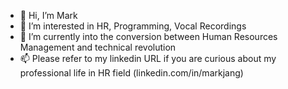 - 👋 Hi, I’m Mark
- 👀 I’m interested in HR, Programming, Vocal Recordings
- 🌱 I’m currently into the conversion between Human Resources Management and technical revolution
- 📫 Please refer to my linkedin URL if you are curious about my professional life in HR field (linkedin.com/in/markjang)

<!---
beenintoDev/beenintoDev is a ✨ special ✨ repository because its `README.md` (this file) appears on your GitHub profile.
You can click the Preview link to take a look at your changes.
--->
